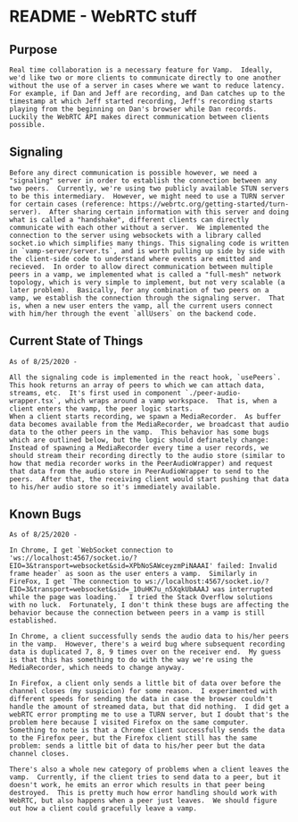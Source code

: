 # README - WebRTC stuff

## Purpose

    Real time collaboration is a necessary feature for Vamp.  Ideally, we'd like two or more clients to communicate directly to one another without the use of a server in cases where we want to reduce latency.  For example, if Dan and Jeff are recording, and Dan catches up to the timestamp at which Jeff started recording, Jeff's recording starts playing from the beginning on Dan's browser while Dan records.  Luckily the WebRTC API makes direct communication between clients possible.

## Signaling

    Before any direct communication is possible however, we need a "signaling" server in order to establish the connection between any two peers.  Currently, we're using two publicly available STUN servers to be this intermediary.  However, we might need to use a TURN server for certain cases (reference: https://webrtc.org/getting-started/turn-server).  After sharing certain information with this server and doing what is called a "handshake", different clients can directly communicate with each other without a server.  We implemented the connection to the server using websockets with a library called socket.io which simplifies many things. This signaling code is written in `vamp-server/server.ts`, and is worth pulling up side by side with the client-side code to understand where events are emitted and recieved.  In order to allow direct communication between multiple peers in a vamp, we implemented what is called a "full-mesh" network topology, which is very simple to implement, but not very scalable (a later problem).  Basically, for any combination of two peers on a vamp, we establish the connection through the signaling server.  That is, when a new user enters the vamp, all the current users connect with him/her through the event `allUsers` on the backend code.

## Current State of Things

    As of 8/25/2020 -

    All the signaling code is implemented in the react hook, `usePeers`.  This hook returns an array of peers to which we can attach data, streams, etc.  It's first used in component `./peer-audio-wrapper.tsx`, which wraps around a vamp workspace.  That is, when a client enters the vamp, the peer logic starts.
    When a client starts recording, we spawn a MediaRecorder.  As buffer data becomes available from the MediaRecorder, we broadcast that audio data to the other peers in the vamp.  This behavior has some bugs which are outlined below, but the logic should definately change:  Instead of spawning a MediaRecorder every time a user records, we should stream their recording directly to the audio store (similar to how that media recorder works in the PeerAudioWrapper) and request that data from the audio store in PeerAudioWrapper to send to the peers.  After that, the receiving client would start pushing that data to his/her audio store so it's immediately available.

## Known Bugs

    As of 8/25/2020 -

    In Chrome, I get `WebSocket connection to 'ws://localhost:4567/socket.io/?EIO=3&transport=websocket&sid=XPbNoSAWceyzmPiNAAAI' failed: Invalid frame header` as soon as the user enters a vamp.  Similarly in FireFox, I get `The connection to ws://localhost:4567/socket.io/?EIO=3&transport=websocket&sid=_10uHK7u_n5XqkUbAAAJ was interrupted while the page was loading.`  I tried the Stack Overflow solutions with no luck.  Fortunately, I don't think these bugs are affecting the behavior because the connection between peers in a vamp is still established.

    In Chrome, a client successfully sends the audio data to his/her peers in the vamp.  However, there's a weird bug where subsequent recording data is duplicated 7, 8, 9 times over on the receiver end.  My guess is that this has something to do with the way we're using the MediaRecorder, which needs to change anyway.

    In Firefox, a client only sends a little bit of data over before the channel closes (my suspicion) for some reason.  I experimented with different speeds for sending the data in case the browser couldn't handle the amount of streamed data, but that did nothing.  I did get a webRTC error prompting me to use a TURN server, but I doubt that's the problem here because I visited Firefox on the same computer.  Something to note is that a Chrome client successfully sends the data to the Firefox peer, but the Firefox client still has the same problem: sends a little bit of data to his/her peer but the data channel closes.

    There's also a whole new category of problems when a client leaves the vamp.  Currently, if the client tries to send data to a peer, but it doesn't work, he emits an error which results in that peer being destroyed.  This is pretty much how error handling should work with WebRTC, but also happens when a peer just leaves.  We should figure out how a client could gracefully leave a vamp.
